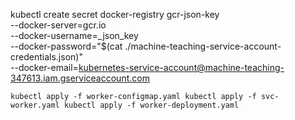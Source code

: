 kubectl create secret docker-registry gcr-json-key \
 --docker-server=gcr.io \
 --docker-username=\_json_key \
 --docker-password="$(cat ./machine-teaching-service-account-credentials.json)" \
 --docker-email=kubernetes-service-account@machine-teaching-347613.iam.gserviceaccount.com


`
kubectl apply -f worker-configmap.yaml
kubectl apply -f svc-worker.yaml
kubectl apply -f worker-deployment.yaml
`